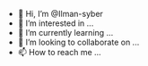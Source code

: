 - 👋 Hi, I’m @Ilman-syber
- 👀 I’m interested in ...
- 🌱 I’m currently learning ...
- 💞️ I’m looking to collaborate on ...
- 📫 How to reach me ...

<!---
Ilman-syber/Ilman-syber is a ✨ special ✨ repository because its `README.md` (this file) appears on your GitHub profile.
You can click the Preview link to take a look at your changes.
--->
